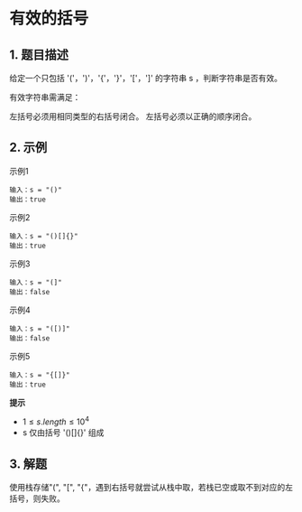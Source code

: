 # 有效的括号

## 1. 题目描述
给定一个只包括 '('，')'，'{'，'}'，'['，']' 的字符串 s ，判断字符串是否有效。

有效字符串需满足：

左括号必须用相同类型的右括号闭合。
左括号必须以正确的顺序闭合。


## 2. 示例
示例1
```
输入：s = "()"
输出：true
```

示例2
```
输入：s = "()[]{}"
输出：true
```

示例3
```
输入：s = "(]"
输出：false
```

示例4
```
输入：s = "([)]"
输出：false
```

示例5
```
输入：s = "{[]}"
输出：true
```

**提示**
- $1 \le s.length \le 10^4$
- s 仅由括号 '()[]{}' 组成

## 3. 解题
使用栈存储"(", "[", "{"，遇到右括号就尝试从栈中取，若栈已空或取不到对应的左括号，则失败。

